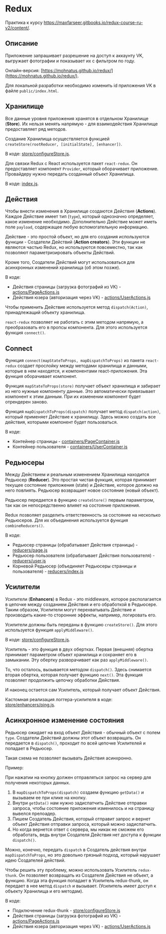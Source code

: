 # Redux

Практика к курсу https://maxfarseer.gitbooks.io/redux-course-ru-v2/content/.

## Описание

Приложение запрашивает разрешение на доступ к аккаунту VK, выгружает фотографии и показывает их с фильтром по году.

Онлайн-версия: [https://mohnatus.github.io/redux/](https://mohnatus.github.io/redux/).

Для локальной разработки необходимо изменить id приложения VK в файле `public/index.html`.

## Хранилище

Все данные уровня приложения хранятся в отдельном Хранилище (**Store**). Их нельзя менять напрямую - для взаимодействия Хранилище предоставляет ряд методов.

Создание Хранилища осуществляется функцией `createStore(rootReducer, [initialState], [enhancer])`.

В коде: [store/configureStore.js](./src/store/configureStore.js).

Для связки Redux с React используется пакет `react-redux`. Он предоставляет компонент `Provider`, который оборачивает приложение. Провайдеру нужно передать созданный объект Хранилища.

В коде: [index.js](./src/index.js).

## Действия

Чтобы внести изменения в Хранилище создаются Действия (**Actions**). Каждое Действие имеет тип (`type`), который однозначно определяет, какое изменение необходимо. Дополнительно Действие может иметь поле `payload`, содержащее любую вспомогательную информацию.

Действие - это простой объект, но для его создания используются функции - Создатели Действий (**Action creators**). Эти функции не являются частью Redux, но используются повсеместно, так как позволяют параметризировать объекты Действий.

Кроме того, Создатели Действий могут использоваться для асинхронных изменений хранилища (об этом позже).

В коде:

* Действия страницы (загрузка фотографий из VK) - [actions/PageActions.js](./src/actions/PageActions.js)
* Действия юзера (авторизация через VK) - [actions/UserActions.js](./src/actions/UserActions.js)

Чтобы применить Действие используется метод `dispatch(Action)`, принадлежащий объекту хранилища.

`react-redux` позволяет не работать с этим методом напрямую, а преобразовать его в пропсы компонента. Для этого используется функция `connect()`.

## Connect

Функция `connect(mapStateToProps, mapDispatchToProps)` из пакета `react-redux` создает прослойку между методами хранилища и данными, которые в нем находятся, и компонентами react-приложения. Эта функция оборачивает компонент.

Функция `mapStateToProps(store)` получает объект хранилища и забирает из него нужные компоненту данные. Это автоматически привязывает компонент к этим данным. При их изменении компонент будет отрендерен заново.

Функция `mapDispatchToProps(dispatch)` получает метод `dispatch(action)`, который применяет Действие к хранилищу. Здесь можно создать все действия, которыми компонент будет пользоваться.

В коде:

* Контейнер страницы - [containers/PageContainer.js](./src/containers/PageContainer.js)
* Контейнер пользователя - [containers/UserContainer.js](./src/containers/UserContainer.js)

## Редьюсеры

Между Действием и реальным изменением Хранилища находится Редьюсер (**Reducer**). Это простая чистая функция, которая принимает текущее состояние приложения (state) и Действие, которое должно на него повлиять. Редьюсер возвращает новое состояние (новый объект).

Редьюсер передается в функцию `createStore()` первым параметром, так как он непосредственно влияет на состояние приложения.

Redux позволяет разделить ответственность за состояние на несколько Редьюсеров. Для их объединения используется функция `combineReducers()`.

В коде:

* Редьюсер страницы (обрабатывает Действия страницы) - [reducers/page.js](./src/reducers/page.js)
* Редьюсер пользователя (обрабатывает Действия пользователя) - [reducers/user.js](./src/reducers/user.js)
* Корневой Редьюсер (объединяет Редьюсеры страницы и пользователя) - [reducers/index.js](./src/reducers/index.js)

## Усилители

Усилители (**Enhancers**) в Redux - это middleware, которое располагается в цепочке между созданием Действия и его обработкой в Редьюсере. Таким образом, Усилители могут перехватывать Действие и производить какие-то сторонние эффекты, например, логировать его.

Усилители должны быть переданы в функцию `createStore()`. Для этого используется функция `applyMiddleware()`.

В коде: [store/configureStore.js](./src/store/configureStore.js).

Усилитель - это функция в двух обертках. Первая (внешняя) обертка принимает параметром объект хранилища и сохраняет его в замыкании. Эту обертку разворачивает как раз `applyMiddleware()`.

То, что осталось, вызывается методом `dispatch()`. Здесь снимается вторая обертка, которая получает функцию `next()`. Эта функция позволяет продолжить цепочку обработки Действия.

И наконец остается сам Усилитель, который получает объект Действия.

Кастомная реализация логгера-усилителя в коде: [store/enhancers/ping.js](./src/store/enhancers/ping.js).

## Асинхронное изменение состояния

Редьюсер ожидает на вход объект Действия - обычный объект с полем `type`. Создатели Действий должны этот объект возвращать. Он передается в `dispatch()`, проходит по всей цепочке Усилителей и попадает в Редьюсер.

Такая схема не позволяет вызывать Действия асинхронно.

Пример:

При нажатии на кнопку должен отправляться запрос на сервер для получения некоторых данных.

1. В `mapDispatchToProps(dispatch)` создаем функцию `getData()` и вызываем ее при клике на кнопку.
2. Внутри `getData()` нам нужно задиспатчить Действие отправки запроса, чтобы состояние приложения изменилось и на страницу вывелся прелоадер.
3. Пишем Создатель Действия, который отправит запрос и вернет объект Действия отправки запроса, который можно задиспатчить.
4. Но когда вернется ответ с сервера, мы никак не сможем его обработать, ведь внутри Создателя Действия нет доступа к функции `dispatch()`.

Можно, конечно, передать `dispatch` в Создатель действия внутри `mapDispatchToProps`, но это довольно грязный подход, который нарушает идею Создателей действий.

Чтобы решить эту проблему, можно использовать Усилитель `redux-thunk`. Он позволяет возвращать из Создателя Действия не объект, а функцию. Когда эта функция попадает в Усилитель redux-thunk, он передает в нее метод `dispatch` и вызывает. (Усилитель имеет доступ к объекту Хранилища и его методам).

В коде:

* Подключение redux-thunk - [store/configureStore.js](./src/store/configureStore.js)
* Действия страницы (загрузка фотографий из VK) - [actions/PageActions.js](./src/actions/PageActions.js)
* Действия юзера (авторизация через VK) - [actions/UserActions.js](./src/actions/UserActions.js)
